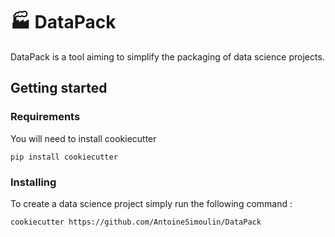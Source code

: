 # :factory: DataPack

DataPack is a tool aiming to simplify the packaging of data science projects.

## Getting started

### Requirements

You will need to install cookiecutter

```
pip install cookiecutter
```

### Installing

To create a data science project simply run the following command :

```
cookiecutter https://github.com/AntoineSimoulin/DataPack
```